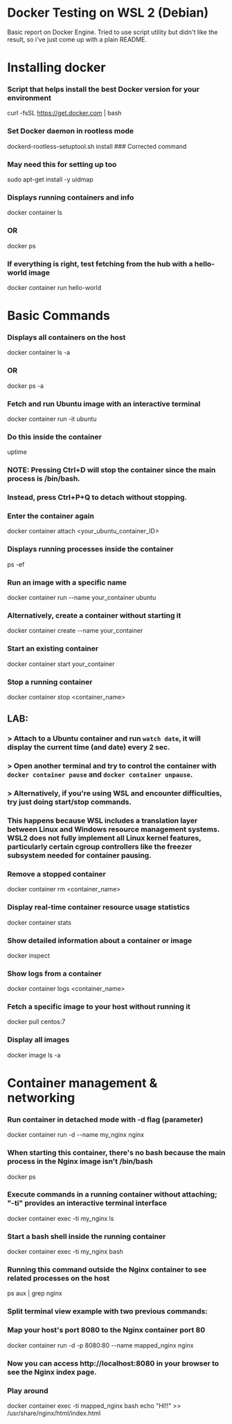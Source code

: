 # Docker Testing on WSL 2 (Debian)

Basic report on Docker Engine. Tried to use script utility but didn't like the result, so i've just come up with a plain README.

# Installing docker 

### Script that helps install the best Docker version for your environment
curl -fsSL https://get.docker.com | bash

### Set Docker daemon in rootless mode
dockerd-rootless-setuptool.sh install  ### Corrected command

### May need this for setting up too
sudo apt-get install -y uidmap

### Displays running containers and info
docker container ls
### OR
docker ps

### If everything is right, test fetching from the hub with a hello-world image
docker container run hello-world

# Basic Commands 

### Displays all containers on the host
docker container ls -a
### OR
docker ps -a

### Fetch and run Ubuntu image with an interactive terminal
docker container run -it ubuntu

### Do this inside the container
uptime
### NOTE: Pressing Ctrl+D will stop the container since the main process is /bin/bash.
### Instead, press Ctrl+P+Q to detach without stopping.

### Enter the container again
docker container attach <your_ubuntu_container_ID>

### Displays running processes inside the container
ps -ef

### Run an image with a specific name
docker container run --name your_container ubuntu

### Alternatively, create a container without starting it
docker container create --name your_container <image>

### Start an existing container
docker container start your_container

### Stop a running container
docker container stop <container_name>

## LAB:
### > Attach to a Ubuntu container and run `watch date`, it will display the current time (and date) every 2 sec.
### > Open another terminal and try to control the container with `docker container pause` and `docker container unpause`.
### > Alternatively, if you're using WSL and encounter difficulties, try just doing start/stop commands.
### This happens because WSL includes a translation layer between Linux and Windows resource management systems. WSL2 does not fully implement all Linux kernel features, particularly certain cgroup controllers like the freezer subsystem needed for container pausing.

### Remove a stopped container
docker container rm <container_name>

### Display real-time container resource usage statistics
docker container stats

### Show detailed information about a container or image
docker inspect <target>

### Show logs from a container
docker container logs <container_name>

### Fetch a specific image to your host without running it
docker pull centos:7

### Display all images
docker image ls -a

# Container management & networking 

### Run container in detached mode with -d flag (parameter)
docker container run -d --name my_nginx nginx

### When starting this container, there's no bash because the main process in the Nginx image isn't /bin/bash
docker ps

### Execute commands in a running container without attaching; "-ti" provides an interactive terminal interface
docker container exec -ti my_nginx ls  

### Start a bash shell inside the running container
docker container exec -ti my_nginx bash  

### Running this command outside the Nginx container to see related processes on the host
ps aux | grep nginx

### Split terminal view example with two previous commands:



### Map your host's port 8080 to the Nginx container port 80
docker container run -d -p 8080:80 --name mapped_nginx nginx

### Now you can access http://localhost:8080 in your browser to see the Nginx index page.

### Play around
docker container exec -ti mapped_nginx bash
echo "HI!!" >> /usr/share/nginx/html/index.html 

